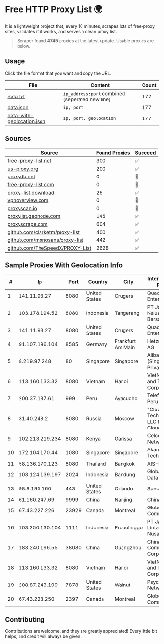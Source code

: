 
# Free HTTP Proxy List 🌍

It is a lightweight project that, every 10 minutes, scrapes lots of free-proxy sites, validates if it works, and serves a clean proxy list.


> Scraper found **4745** proxies at the latest update. Usable proxies are below.

## Usage

Click the file format that you want and copy the URL.


|File|Content|Count|
|----|-------|-----|
|[data.txt](https://raw.githubusercontent.com/themiralay/Proxy-List-World/master/data.txt)|`ip_address:port` combined (seperated new line)|177|
|[data.json](https://raw.githubusercontent.com/themiralay/Proxy-List-World/master/data.json)|`ip, port`|177|
|[data-with-geolocation.json](https://raw.githubusercontent.com/themiralay/Proxy-List-World/master/data-with-geolocation.json)|`ip, port, geolocation`|177|

## Sources

|Source|Found Proxies|Succeed|
|------|-------------|-------|
|[free-proxy-list.net](https://free-proxy-list.net)|300|✅|
|[us-proxy.org](https://www.us-proxy.org)|200|✅|
|[proxydb.net](http://proxydb.net)|0|🚫|
|[free-proxy-list.com](https://free-proxy-list.com/?page=&port=&type%5B%5D=http&type%5B%5D=https&up_time=0&search=Search)|0|🚫|
|[proxy-list.download](https://www.proxy-list.download/HTTP)|26|✅|
|[vpnoverview.com](https://vpnoverview.com/privacy/anonymous-browsing/free-proxy-servers)|0|🚫|
|[proxyscan.io](https://www.proxyscan.io)|0|🚫|
|[proxylist.geonode.com](https://proxylist.geonode.com/api/proxy-list?limit=300&page=1&sort_by=lastChecked&sort_type=desc&protocols=http,https)|145|✅|
|[proxyscrape.com](https://api.proxyscrape.com/v2/?request=displayproxies&protocol=http&timeout=10000&country=all&ssl=all&anonymity=all)|604|✅|
|[github.com/clarketm/proxy-list](https://raw.githubusercontent.com/clarketm/proxy-list/master/proxy-list-raw.txt)|400|✅|
|[github.com/monosans/proxy-list](https://raw.githubusercontent.com/monosans/proxy-list/main/proxies/http.txt)|442|✅|
|[github.com/TheSpeedX/PROXY-List](https://raw.githubusercontent.com/TheSpeedX/PROXY-List/master/http.txt)|2628|✅|


## Sample Proxies With Geolocation Info

|#|Ip|Port|Country|City|Internet Service Provider|
|-|--|----|-------|----|-------------------------|
|1|141.11.93.27|8080|United States|Crugers|QuadraNet Enterprises LLC|
|2|103.178.194.52|8080|Indonesia|Tangerang|PT Jaringan Keluarga Bersama|
|3|141.11.93.27|8080|United States|Crugers|QuadraNet Enterprises LLC|
|4|91.107.196.104|8585|Germany|Frankfurt Am Main|Hetzner Online AG|
|5|8.219.97.248|80|Singapore|Singapore|Alibaba Cloud (Singapore) Private Limited|
|6|113.160.133.32|8080|Vietnam|Hanoi|VietNam Post and Telecom Corporation|
|7|200.37.187.61|999|Peru|Ayacucho|Telefonica del Peru S.A.A.|
|8|31.40.248.2|8080|Russia|Moscow|"Cloud Technologies" LLC trading as Cloud.ru|
|9|102.213.219.234|8080|Kenya|Garissa|Celcom Networks Ltd|
|10|172.104.170.44|1080|Singapore|Singapore|Akamai Technologies|
|11|58.136.170.123|8080|Thailand|Bangkok|AIS-Fibre|
|12|103.124.139.197|2024|Indonesia|Bandung|Global Media Data Prima|
|13|98.8.195.160|443|United States|Orlando|Spectrum|
|14|61.160.247.69|9999|China|Nanjing|China Telecom|
|15|67.43.227.226|23929|Canada|Montreal|GloboTech Communications|
|16|103.250.130.104|1111|Indonesia|Probolinggo|PT Jawara Lintas Data Nusantara|
|17|183.240.196.55|38080|China|Guangzhou|China Mobile Communications Corporation|
|18|113.160.133.32|8080|Vietnam|Hanoi|VietNam Post and Telecom Corporation|
|19|208.87.243.199|7878|United States|Walnut|Psychz Networks|
|20|67.43.228.250|2397|Canada|Montreal|GloboTech Communications|



## Contributing

Contributions are welcome, and they are greatly appreciated! Every
little bit helps, and credit will always be given.

